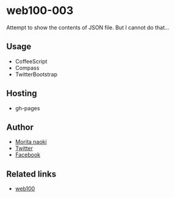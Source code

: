 web100-003
==========

Attempt to show the contents of JSON file. But I cannot do that...

Usage
------

- CoffeeScript
- Compass
- TwitterBootstrap

Hosting
-----------

- gh-pages

Author
-------

- [Morita naoki](http://moritanaoki.org)
- [Twitter](http://twitter.com/morizotter)
- [Facebook](http://facebook.com/morizotter)

Related links
--------------

- [web100](https://github.com/morizotter/web100)